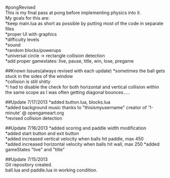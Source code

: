 #pongRevised  
This is my final pass at pong before implementing physics into it.  
My goals for this are:  
*keep main.lua as short as possible by putting most of the code in separate files  
*proper UI with graphics  
*difficulty levels  
*sound  
*random blocks/powerups  
*universal circle -> rectangle collision detection  
*add proper gamestates: live, pause, title, win, lose, pregame

##Known Issues(always revised with each update)
*sometimes the ball gets stuck in the sides of the window  
*collision is still shitty  
*i had to disable the check for both horizontal and vertical collision within  
the same scope as I was often getting diagonal bounces.....

##Update 7/17/2013
*added button.lua, blocks.lua  
*added background music thanks to "thisismyusername" creator of '1-minute' @ opengameart.org  
*revised collision detection

##Update 7/16/2013
*added scoring and paddle width modification  
*added start button and exit button  
*added increased vertical velocity when balls hit paddle, max 450  
*added increased horizontal velocity when balls hit wall, max 250
*added gameStates "live" and "title"  

##Update 7/15/2013  
Git repository created.  
ball.lua and paddle.lua in working condition.